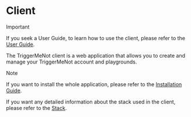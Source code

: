 # Client

> [!IMPORTANT]
> If you seek a User Guide, to learn how to use the client, please refer to the [User Guide](/user-guide).

The TriggerMeNot client is a web application that allows you to create and manage your TriggerMeNot account and playgrounds.

> [!NOTE]
> If you want to install the whole application, please refer to the [Installation Guide](/installation/docker).

If you want any detailed information about the stack used in the client, please refer to the [Stack](/client/stack).
